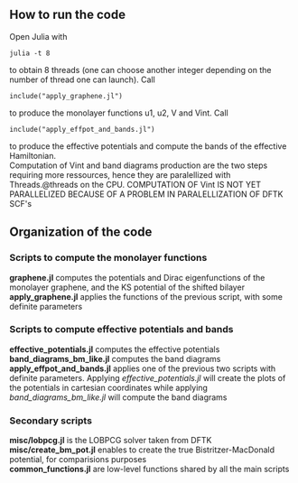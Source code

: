 ## How to run the code
Open Julia with
```
julia -t 8
```
to obtain 8 threads (one can choose another integer depending on the number of thread one can launch). Call
```
include("apply_graphene.jl")
```
to produce the monolayer functions u1, u2, V and Vint. Call
```
include("apply_effpot_and_bands.jl")
```
to produce the effective potentials and compute the bands of the effective Hamiltonian.  
Computation of Vint and band diagrams production are the two steps requiring more ressources, hence they are paralellized with Threads.@threads on the CPU. COMPUTATION OF Vint IS NOT YET PARALLELIZED BECAUSE OF A PROBLEM IN PARALELLIZATION OF DFTK SCF's

## Organization of the code

### Scripts to compute the monolayer functions
**graphene.jl** computes the potentials and Dirac eigenfunctions of the monolayer graphene, and the KS potential of the shifted bilayer  
**apply_graphene.jl** applies the functions of the previous script, with some definite parameters  

### Scripts to compute effective potentials and bands
**effective_potentials.jl** computes the effective potentials  
**band_diagrams_bm_like.jl** computes the band diagrams  
**apply_effpot_and_bands.jl** applies one of the previous two scripts with definite parameters. Applying *effective_potentials.jl* will create the plots of the potentials in cartesian coordinates while applying *band_diagrams_bm_like.jl* will compute the band diagrams

### Secondary scripts
**misc/lobpcg.jl** is the LOBPCG solver taken from DFTK  
**misc/create_bm_pot.jl** enables to create the true Bistritzer-MacDonald potential, for comparisions purposes  
**common_functions.jl** are low-level functions shared by all the main scripts
